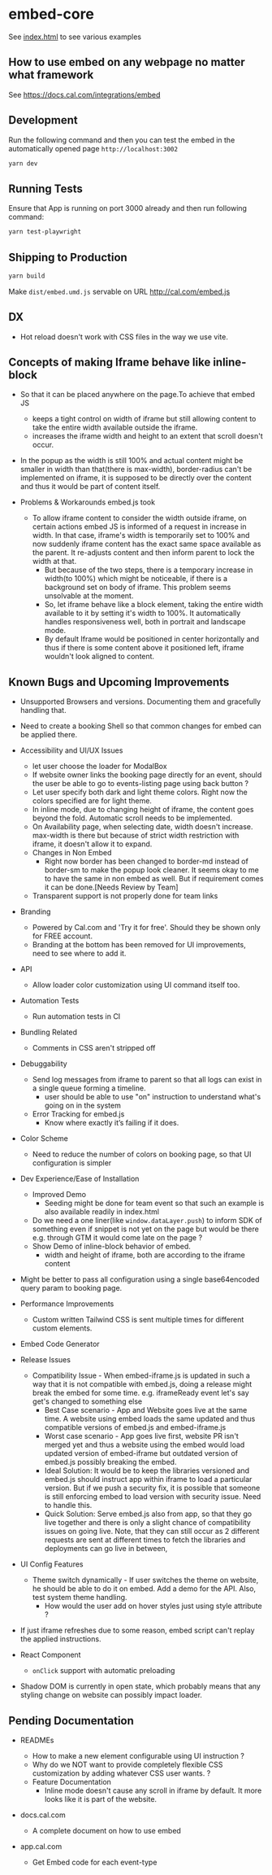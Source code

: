 # embed-core

See [index.html](index.html) to see various examples

## How to use embed on any webpage no matter what framework
See <https://docs.cal.com/integrations/embed>

## Development

Run the following command and then you can test the embed in the automatically opened page `http://localhost:3002`

```bash
yarn dev
```

## Running Tests

Ensure that App is running on port 3000 already and then run following command:

```bash
yarn test-playwright
```

## Shipping to Production

```bash
yarn build
```

Make `dist/embed.umd.js` servable on URL <http://cal.com/embed.js>

## DX

- Hot reload doesn't work with CSS files in the way we use vite.

## Concepts of making Iframe behave like inline-block

- So that it can be placed anywhere on the page.To achieve that embed JS
  - keeps a tight control on width of iframe but still allowing content to take the entire width available outside the iframe.
  - increases the iframe width and height to an extent that scroll doesn't occur.
- In the popup as the width is still 100% and actual content might be smaller in width than that(there is max-width), border-radius can't be implemented on iframe, it is supposed to be directly over the content and thus it would be part of content itself.

- Problems & Workarounds embed.js took
  - To allow iframe content to consider the width outside iframe, on certain actions embed JS is informed of a request in increase in width. In that case, iframe's width is temporarily set to 100% and now suddenly iframe content has the exact same space available as the parent. It re-adjusts content and then inform parent to lock the width at that. 
    - But because of the two steps, there is a temporary increase in width(to 100%) which might be noticeable, if there is a background set on body of iframe. This problem seems unsolvable at the moment.
    - So, let iframe behave like a block element, taking the entire width available to it by setting it's width to 100%. It automatically handles responsiveness well, both in portrait and landscape mode.
    - By default Iframe would be positioned in center horizontally and thus if there is some content above it positioned left, iframe wouldn't look aligned to content.

## Known Bugs and Upcoming Improvements

- Unsupported Browsers and versions. Documenting them and gracefully handling that.
- Need to create a booking Shell so that common changes for embed can be applied there.

- Accessibility and UI/UX Issues
  - let user choose the loader for ModalBox
  - If website owner links the booking page directly for an event, should the user be able to go to events-listing page using back button ?
  - Let user specify both dark and light theme colors. Right now the colors specified are for light theme.
  - In inline mode, due to changing height of iframe, the content goes beyond the fold. Automatic scroll needs to be implemented.
  - On Availability page, when selecting date, width doesn't increase. max-width is there but because of strict width restriction with iframe, it doesn't allow it to expand.
  - Changes in Non Embed
    - Right now border has been changed to border-md instead of border-sm to make the popup look cleaner. It seems okay to me to have the same in non embed as well. But if requirement comes it can be done.[Needs Review by Team]
  - Transparent support is not properly done for team links

- Branding
  - Powered by Cal.com and 'Try it for free'. Should they be shown only for FREE account.
  - Branding at the bottom has been removed for UI improvements, need to see where to add it.

- API
  - Allow loader color customization using UI command itself too.

- Automation Tests
  - Run automation tests in CI

- Bundling Related
  - Comments in CSS aren't stripped off

- Debuggability
  - Send log messages from iframe to parent so that all logs can exist in a single queue forming a timeline.
    - user should be able to use "on" instruction to understand what's going on in the system
  - Error Tracking for embed.js
    - Know where exactly it’s failing if it does.

- Color Scheme
  - Need to reduce the number of colors on booking page, so that UI configuration is simpler

- Dev Experience/Ease of Installation
  - Improved Demo
    - Seeding might be done for team event so that such an example is also available readily in index.html
  - Do we need a one liner(like `window.dataLayer.push`) to inform SDK of something even if snippet is not yet on the page but would be there e.g. through GTM it would come late on the page ?
  - Show Demo of inline-block behavior of embed.
    - width and height of iframe, both are according to the iframe content
    

- Might be better to pass all configuration using a single base64encoded query param to booking page.

- Performance Improvements
  - Custom written Tailwind CSS is sent multiple times for different custom elements.
  
- Embed Code Generator

- Release Issues
  - Compatibility Issue - When embed-iframe.js is updated in such a way that it is not compatible with embed.js, doing a release might break the embed for some time. e.g. iframeReady event let's say get's changed to something else
    - Best Case scenario - App and Website goes live at the same time. A website using embed loads the same updated and thus compatible versions of embed.js and embed-iframe.js
    - Worst case scenario - App goes live first, website PR isn't merged yet and thus a website using the embed would load updated version of embed-iframe but outdated version of embed.js possibly breaking the embed.
    - Ideal Solution: It would be to keep the libraries versioned and embed.js should instruct app within iframe to load a particular version. But if we push a security fix, it is possible that someone is still enforcing embed to load version with security issue. Need to handle this.
    - Quick Solution: Serve embed.js also from app, so that they go live together and there is only a slight chance of compatibility issues on going live. Note, that they can still occur as 2 different requests are sent at different times to fetch the libraries and deployments can go live in between,

- UI Config Features
  - Theme switch dynamically - If user switches the theme on website, he should be able to do it on embed. Add a demo for the API. Also, test system theme handling.
    - How would the user add on hover styles just using style attribute ?

- If just iframe refreshes due to some reason, embed script can't replay the applied instructions.

- React Component
  - `onClick` support with automatic preloading
- Shadow DOM is currently in open state, which probably means that any styling change on website can possibly impact loader.

## Pending Documentation

- READMEs
  - How to make a new element configurable using UI instruction ?
  - Why do we NOT want to provide completely flexible CSS customization by adding whatever CSS user wants. ?
  - Feature Documentation
    - Inline mode doesn't cause any scroll in iframe by default. It more looks like it is part of the website.
- docs.cal.com
  - A complete document on how to use embed

- app.cal.com
  - Get Embed code for each event-type
